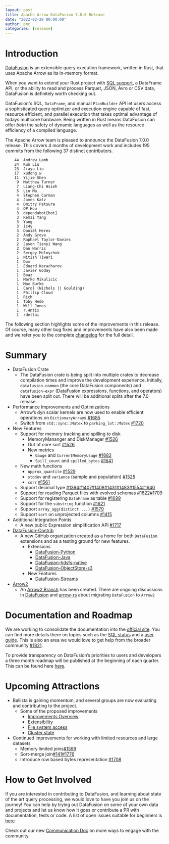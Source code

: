 ```yaml
---
layout: post
title: Apache Arrow DataFusion 7.0.0 Release
date: "2022-02-28 00:00:00"
author: pmc
categories: [release]
---
```

<!--
{% comment %}
Licensed to the Apache Software Foundation (ASF) under one or more
contributor license agreements.  See the NOTICE file distributed with
this work for additional information regarding copyright ownership.
The ASF licenses this file to you under the Apache License, Version 2.0
(the "License"); you may not use this file except in compliance with
the License.  You may obtain a copy of the License at

http://www.apache.org/licenses/LICENSE-2.0

Unless required by applicable law or agreed to in writing, software
distributed under the License is distributed on an "AS IS" BASIS,
WITHOUT WARRANTIES OR CONDITIONS OF ANY KIND, either express or implied.
See the License for the specific language governing permissions and
limitations under the License.
{% endcomment %}
-->

# Introduction

[DataFusion](https://arrow.apache.org/datafusion/) is an extensible query execution framework, written in Rust, that uses Apache Arrow as its in-memory format.

When you want to extend your Rust project with [SQL support](https://arrow.apache.org/datafusion/user-guide/sql/sql_status.html), a DataFrame API, or the ability to read and process Parquet, JSON, Avro or CSV data, DataFusion is definitely worth checking out.

DataFusion's  SQL, `DataFrame`, and manual `PlanBuilder` API let users access a sophisticated query optimizer and execution engine capable of fast, resource efficient, and parallel execution that takes optimal advantage of todays multicore hardware. Being written in Rust means DataFusion can offer *both* the safety of dynamic languages as well as the resource efficiency of a compiled language.

The Apache Arrow team is pleased to announce the DataFusion 7.0.0 release. This covers 4 months of development work
and includes 195 commits from the following 37 distinct contributors.

<!--
git log --pretty=oneline 5.0.0..6.0.0 datafusion datafusion-cli datafusion-examples | wc -l
     134

git shortlog -sn 5.0.0..6.0.0 datafusion datafusion-cli datafusion-examples | wc -l
      29

      Carlos and xudong963 are same individual
-->

```
    44  Andrew Lamb
    24  Kun Liu
    23  Jiayu Liu
    17  xudong.w
    11  Yijie Shen
     9  Matthew Turner
     7  Liang-Chi Hsieh
     5  Lin Ma
     4  Stephen Carman
     4  James Katz
     4  Dmitry Patsura
     4  QP Hou
     3  dependabot[bot]
     3  Remzi Yang
     3  Yang
     3  ic4y
     3  Daniël Heres
     2  Andy Grove
     2  Raphael Taylor-Davies
     2  Jason Tianyi Wang
     2  Dan Harris
     2  Sergey Melnychuk
     1  Nitish Tiwari
     1  Dom
     1  Eduard Karacharov
     1  Javier Goday
     1  Boaz
     1  Marko Mikulicic
     1  Max Burke
     1  Carol (Nichols || Goulding)
     1  Phillip Cloud
     1  Rich
     1  Toby Hede
     1  Will Jones
     1  r.4ntix
     1  rdettai
```

The following section highlights some of the improvements in this release. Of course, many other bug fixes and improvements have also been made and we refer you to the complete [changelog](https://github.com/apache/arrow-datafusion/blob/7.0.0/datafusion/CHANGELOG.md) for the full detail.

# Summary

- DataFusion Crate
  - The DataFusion crate is being split into multiple crates to decrease compilation times and improve the development experience. Initially, `datafusion-common` (the core DataFusion components) and `datafusion-expr` (DataFusion expressions, functions, and operators) have been split out. There will be additional splits after the 7.0 release.
- Performance Improvements and Optimizations
  - Arrow’s dyn scalar kernels are now used to enable efficient operations on `DictionaryArray`s [#1685](https://github.com/apache/arrow-datafusion/pull/1685)
  - Switch from `std::sync::Mutex` to `parking_lot::Mutex` [#1720](https://github.com/apache/arrow-datafusion/pull/1720)
- New Features
  - Support for memory tracking and spilling to disk
    - MemoryMananger and DiskManager [#1526](https://github.com/apache/arrow-datafusion/pull/1526)
    - Out of core sort [#1526](https://github.com/apache/arrow-datafusion/pull/1526)
    - New metrics
      - `Gauge` and `CurrentMemoryUsage` [#1682](https://github.com/apache/arrow-datafusion/pull/1682)
      - `Spill_count` and `spilled_bytes` [#1641](https://github.com/apache/arrow-datafusion/pull/1641)
  - New math functions
    - `Approx_quantile` [#1529](https://github.com/apache/arrow-datafusion/pull/1539)
    - `stddev` and `variance` (sample and population) [#1525](https://github.com/apache/arrow-datafusion/pull/1525)
    - `corr` [#1561](https://github.com/apache/arrow-datafusion/pull/1561)
  - Support decimal type [#1394](https://github.com/apache/arrow-datafusion/pull/1394)[#1407](https://github.com/apache/arrow-datafusion/pull/1407)[#1408](https://github.com/apache/arrow-datafusion/pull/1408)[#1431](https://github.com/apache/arrow-datafusion/pull/1431)[#1483](https://github.com/apache/arrow-datafusion/pull/1483)[#1554](https://github.com/apache/arrow-datafusion/pull/1554)[#1640](https://github.com/apache/arrow-datafusion/pull/1640)
  - Support for reading Parquet files with evolved schemas [#1622](https://github.com/apache/arrow-datafusion/pull/1622)[#1709](https://github.com/apache/arrow-datafusion/pull/1709)
  - Support for registering `DataFrame` as table [#1699](https://github.com/apache/arrow-datafusion/pull/1699)
  - Support for the `substring` function [#1621](https://github.com/apache/arrow-datafusion/pull/1621)
  - Support `array_agg(distinct ...)` [#1579](https://github.com/apache/arrow-datafusion/pull/1579)
  - Support `sort` on unprojected columns [#1415](https://github.com/apache/arrow-datafusion/pull/1415)
- Additional Integration Points
  - A new public Expression simplification API [#1717](https://github.com/apache/arrow-datafusion/pull/1717)
- [DataFusion-Contrib](https://github.com/datafusion-contrib)
  - A new GitHub organization created as a home for both `DataFusion` extensions and as a testing ground for new features.
    - Extensions
      - [DataFusion-Python](https://github.com/datafusion-contrib/datafusion-python)
      - [DataFusion-Java](https://github.com/datafusion-contrib/datafusion-java)
      - [DataFusion-hdsfs-native](https://github.com/datafusion-contrib/datafusion-hdfs-native)
      - [DataFusion-ObjectStore-s3](https://github.com/datafusion-contrib/datafusion-objectstore-s3)
    - New Features
      - [DataFusion-Streams](https://github.com/datafusion-contrib/datafusion-streams)
- [Arrow2](https://github.com/jorgecarleitao/arrow2)
  - An [Arrow2 Branch](https://github.com/apache/arrow-datafusion/tree/arrow2) has been created.  There are ongoing discussions in [DataFusion](https://github.com/apache/arrow-datafusion/issues/1532) and [arrow-rs](https://github.com/apache/arrow-rs/issues/1176) about migrating `DataFusion` to `Arrow2`

# Documentation and Roadmap

We are working to consolidate the documentation into the [official site](https://arrow.apache.org/datafusion).  You can find more details there on topics such as the [SQL status](https://arrow.apache.org/datafusion/user-guide/sql/index.html)  and a [user guide](https://arrow.apache.org/datafusion/user-guide/introduction.html#introduction). This is also an area we would love to get help from the broader community [#1821](https://github.com/apache/arrow-datafusion/issues/1821).

To provide transparency on DataFusion’s priorities to users and developers a three month roadmap will be published at the beginning of each quarter.  This can be found here [here](https://arrow.apache.org/datafusion/specification/roadmap.html).

# Upcoming Attractions

- Ballista is gaining momentum, and several groups are now evaluating and contributing to the project.
  - Some of the proposed improvements
    - [Improvements Overview](https://github.com/apache/arrow-datafusion/issues/1701)
    - [Extensibility](https://github.com/apache/arrow-datafusion/issues/1675)
    - [File system access](https://github.com/apache/arrow-datafusion/issues/1702)
    - [Cluster state](https://github.com/apache/arrow-datafusion/issues/1704)
- Continued improvements for working with limited resources and large datasets
  - Memory limited joins[#1599](https://github.com/apache/arrow-datafusion/issues/1599)
  - Sort-merge join[#141](https://github.com/apache/arrow-datafusion/issues/141)[#1776](https://github.com/apache/arrow-datafusion/pull/1776)
  - Introduce row based bytes representation [#1708](https://github.com/apache/arrow-datafusion/pull/1708)

# How to Get Involved

If you are interested in contributing to DataFusion, and learning about state of
the art query processing, we would love to have you join us on the journey! You
can help by trying out DataFusion on some of your own data and projects and let us know how it goes or contribute a PR with documentation, tests or code. A list of open issues suitable for beginners is [here](https://github.com/apache/arrow-datafusion/issues?q=is%3Aissue+is%3Aopen+label%3A%22good+first+issue%22)

Check out our new [Communication Doc](https://arrow.apache.org/datafusion/community/communication.html) on more
ways to engage with the community.

